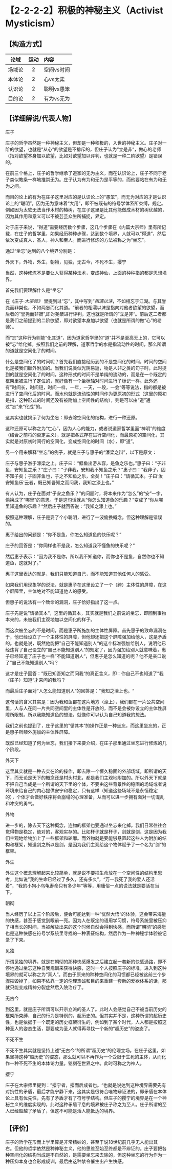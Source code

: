 # 【2-2-2-2】积极的神秘主义（Activist Mysticism）

## 【构造方式】
|  论域  | 运动 | 内容                   |
| :----: | :--: | :--------------------- |
| 场域论 |  2   |空间vs时间 |
| 本体论 |  2  |心vs太素 |
| 认识论 |  2  |聪明vs愚笨 |
| 目的论 |  2  |有为vs无为 |



## 【详细解说/代表人物】

庄子

庄子的哲学虽然是一种神秘主义，但却是一种积极的，入世的神秘主义。庄子对一阶的欲望，也就是“从心”的欲望是不排斥的，但庄子认为“立是非“，做心的老师（指对欲望本身加以欲望，比如对欲望加以评判，也就是一种二阶欲望）是错误的。

在前三个格上，庄子的哲学继承了道家的无为主义，而在认识论上，庄子不同于老子类似教条一样地推崇无为。庄子认为有为和无为是平等的，而他要站在有为和无为之间。

而目的论上的有为在庄子这里对应的是认识论上的“愚笨”，而无为对应的才是认识论上的“聪明”，因为无为意味着“大用”，即不被既有的符号学体系所束缚，规定。例如因为太软无法当作木材的椿树，在庄子这里是比其他能做成木材的树优越的，因为其作用和意义可以不被芸芸众生所捕捉，界定。

对于庄子来说，“得道”需要经历数个步骤，这几个步骤在《内篇大宗师》里有所记载，在庄子的哲学里，如果经历种种步骤，达到数个境界，人就可以“得道”，然后依次变成真人，圣人，神人和至人。而进行修炼的方法被称之为“坐忘”。

通过“坐忘”达到的八个境界分别是：

外天下，外物，外生，朝物，见独，无古今，不死不生，撄宁

当然，这种修炼不是要让人获得某种法术，变成神仙，上面的种种指的都是思想境界。

首先我们要理解什么是“坐忘”

在《庄子·*大宗师》* 里提到过“忘”，其中写到“*相濡以沫*，不如相忘于江湖。与其誉尧而非桀也，不如两忘而化其道。“前者的相濡以沫是指向对他者欲望的欲望，而后者的“誉尧而非桀”,即对尧桀进行评判，这也就是所谓的”立是非“。前后这二者都是我们之前提到的二阶欲望，即对欲望本身加以欲望（也就是所谓的做“心”的老师）。

而“忘”这种行为则能“化其道”，因为道家哲学里的“道”并不是至高无上的，它可以被“忘”给化掉。按照我们之前的理解，道家哲学的水是指流动性的时间，那么所谓的道就是空间化了的时间。

什么是空间化了的时间呢？首先我们直接经历到的不是空间化的时间，时间的空间化是被我们额外附加的。当我们说类似光阴易逝，物是人非之类的句子时，此时提到的就是空间化了的时间，这种形式的时间不是单纯的流动的，而是在一个既定的框架里被进行了定位的，就好像有一个坐标轴对时间进行了标记一样。此外还有”时间长，时间短，时间一样，一年，一天，一段，一会“等等说法，指的都是被进行了空间化后的时间。而水也就是流动性的时间作为更原初的形式（这里的原初是指，这种形式的时间还没有被附加上空间性的结构），则是可以由“道”通过“忘”来“化成”的。

这其实也就揭示了何为坐忘：即去除空间化的结构，进行一种还原。

这种还原可以称之为“亡心”，因为人心的能力，或者说道家哲学里面“神明”的维度（结合之前将的否定主义），就是把各式存在进行空间化，而最原初的空间化，其实就是对原初时间行的空间化，变成空间化的时间（水），即“道”。

另一个用来解释“坐忘”的例子，就是庄子与惠子的“濠梁之辩”，以下是原文：

庄子与惠子游于濠梁之上。庄子曰：“鲦鱼出游从容，是鱼之乐也。”惠子曰：“子非鱼，安知鱼之乐？”庄子曰：“子非我，安知我不知鱼之乐？”惠子曰：“我非子，固不知子矣；子固非鱼也，子之不知鱼之乐，全矣！”庄子曰：“请循其本。子曰‘汝安知鱼乐’云者，既已知吾知之而问我，我知之濠上也。”

有人认为，庄子在面对“子安之鱼乐？”的问题时，将本来作为“怎么”的“安”一字，偷换成了“哪里”的意思。于是这句话就从“你怎么知道鱼的乐趣？”变成了“你从哪里知道鱼的乐趣？“然后庄子就回答说：”我知之濠上也。”

按照这种理解，庄子是耍了个小聪明，进行了一波偷换概念。但这种理解是错误的。

惠子给出的问题是：“你不是鱼，你怎么知道鱼的快乐呢？”

庄子的回答是：“你同样也不是我，怎么知道我不懂鱼的快乐呢？”

然后惠子表示：“因为我不是你，所以我不知道你，而你也不是鱼，自然你也不知道鱼，这就对了。”

惠子这里表达的就是，我们只能知道自己，而不能知道其他任何人的感受。

如果我们用现象学的说法，就是惠子在这里设立了一个（跨）主体性的屏障，在这个屏障里，主体绝对不能知道他人的感受。

但惠子的说法有一个致命的漏洞，庄子恰好指出了这一点。

庄子先是说”请循其本“，这里的循其本，其实就是我们之前说的坐忘，即回到事物本来的，未被我们主观地加以空间化的样子。

而这次被坐忘的不是时间，而是惠子所施加的主体性屏障。首先惠子的致命漏洞在于，他已经设立了一个主体性的屏障，但他却还把这个屏障强加给他人，这是矛盾的。也就是说，既然他能把”自己不能知道别人“的这个标准强加给别人，说明他已经违背了自己设立的”自己不能知道别人“的规定了，因为强加给别人就意味着，惠子已经知道了庄子也一样”不能知道别人“，但惠子是怎么知道的呢？他不是亲口说了”自己不能知道别人“吗？

这才是庄子回答：”既已知吾知之而问我“的真正含义，即：你自己不也知道了”我（庄子）知道“才来问的我吗？

而最后庄子面对”人怎么能知道别人“的回答是：”我知之濠上也。“

这句话的含义其实是：因为我和鱼都在这片地方（濠上），我们都在一片公共空间里，人与人在同一片共同空间里的主体性是开放的，而不是会被你设立的主体性屏障所限制。所以我能知道鱼的想法，就像你可以认为自己知道我的想法。

我们之前也提到了，庄子这里的”循其本“的操作正是一种坐忘，而这里坐忘的，正是惠子所额外施加的主体性屏障。

既然已经知道了何为坐忘，我们接下来要介绍，在庄子那里通过坐忘进行修炼的几个阶段，

外天下

这里其实就是一种去实在论的操作，即去除一个恒久稳固的外部场域，即所谓的天下，而无论是天下的概念还是村头村北，都是我们主观地附加的。所以外天下就是不把自己当成是一个所谓的天下里的个体，不要由这些背景性的稳固的场域或者说环境来给自己的内心提供安宁和稳定，只有这样（知道这些场域不是永恒稳定的），个体才会做好秩序将会崩塌的心理准备，从而可以进一步拥有面对一切混乱和冲突的勇气。

外物

进一步的，除去天下这种概念，连物的框架也要通过坐忘来化掉。我们日常往往会觉得物是稳定，绝对的，客观实存的。比如杯子就是杯子，剑就是剑，这是因为我们主观地给物加上了一些框架和轮廓。而外物就是要能够悬置起这些人为附加的结构和框架，知道剑之所以是剑，是因为我们主观给这个物体赋予了一个名为”剑“的框架。

外生

外生这个概念理解起来比较简单，就是说不要把生命放在一个空间性的结构里思考，比如说”我的生命已经过了多久，还有多久”，“万一我死了我的爱人还活着”，“我的小狗小乌龟寿命只有多少年“等等，用庸俗一点的说法就是要活在当下。

朝彻

当人经历了以上三个阶段后，便会可能达到一种”恍然大悟“的体验，这会带来海量的快感，甚至于感觉到眼前一亮。因为人在既定的语用学习惯，符号系统里被压抑了相当长的时间，当被解放出来的这个时候自然会得到快感，而所谓”朝彻“的感觉也是这种快感在符号学系统里寻找的一种表征结构，然后作为一种神秘学体验被记录了下来。

见独

所谓见独的境界，就是在朝彻的那种快感爆发之后建立起一套新的快感通路，即不停地通过坐忘这种自我规训来获得快感，这时一个人按照庄子的标准，进入到这种境界的就可以称之为“真人”。而由于原来的种种空间化的习惯都已经被这前三个步骤摧毁掉了，如果不依靠一定的伦理热诚和目的来重建一套新的爱欲体系的话，那就只能变成精神分裂症然后入院治疗了。

无古今

到这里，就是庄子所谓可以开宗立派的圣人了。此时人会感觉自己不被当前历史的框架所束缚，自己的行为是特例的，超历史的。但其实并不是，这种所谓的超历史性，也是依据于一个既定的历史框架衍生的，例如到了某个时代，人人都是按照这种圣人的姿态生活，那要成为圣人就得再寻找一个新的“超历史”的姿态了。

不死不生

不死不生其实就是坚持上述“无古今“的所谓”超历史“的伦理立场。在庄子这里，如果坚持这种“超历史”的姿态，那么就可以不再作为一个受限于生死的主体，从而化作一种不死不生的本体论力量。铭刻在世界之中。此时可称之为神人。

撄宁

庄子在大宗师里提到：”撄宁者，撄而后成者也。“也就是说达到这种境界需要先有对抗性的矛盾，最后才能宁静下来，这其实是很符合唯物辩证法的，即矛盾在本体论上具有优先性，先有了矛盾才有了符号学结构。但庄子的撄宁的境界是在一个神秘主义的维度实现的，此时这种矛盾平息的境界被庄子称之为至人。庄子所谓的至人已经超越了矛盾了，但这不可能是活人能抵达的境界。

## 【评价】

庄子的哲学在形而上学里算是非常精妙的，甚至于说18世纪前几乎无人能出其右。但他的哲学依然是种神秘主义，他的思维至始至终都是不辨证的。庄子要把各种空间化的结构当成是不自然的，是需要坐忘来去除的，但这种坐忘的行为作为一种压抑本身也会形成规训，最后由这种禁令催生出产生快感。
